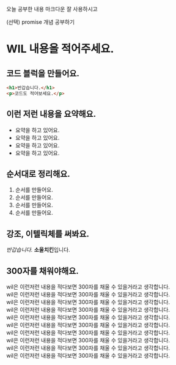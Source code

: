 오늘 공부한 내용
마크다운 잘 사용하시고

(선택) promise 개념 공부하기

# WIL 내용을 적어주세요.

## 코드 블럭을 만들어요.
```html
<h1>반갑습니다.</h1>
<p>코드도 적어보세요.</p>
```

## 이런 저런 내용을 요약해요.
- 요약을 하고 있어요.
- 요약을 하고 있어요.
- 요약을 하고 있어요.
- 요약을 하고 있어요.

## 순서대로 정리해요.
1. 순서를 만들어요.
2. 순서를 만들어요.
3. 순서를 만들어요.
4. 순서를 만들어요.

## 강조, 이텔릭체를 써봐요.
*반갑습니다.* **소울치킨**입니다.

## 300자를 채워야해요.
wil은 이런저런 내용을 적다보면 300자를 채울 수 있을거라고 생각합니다.  
wil은 이런저런 내용을 적다보면 300자를 채울 수 있을거라고 생각합니다.  
wil은 이런저런 내용을 적다보면 300자를 채울 수 있을거라고 생각합니다.  
wil은 이런저런 내용을 적다보면 300자를 채울 수 있을거라고 생각합니다.  
wil은 이런저런 내용을 적다보면 300자를 채울 수 있을거라고 생각합니다.  
wil은 이런저런 내용을 적다보면 300자를 채울 수 있을거라고 생각합니다.  
wil은 이런저런 내용을 적다보면 300자를 채울 수 있을거라고 생각합니다.  
wil은 이런저런 내용을 적다보면 300자를 채울 수 있을거라고 생각합니다.  
wil은 이런저런 내용을 적다보면 300자를 채울 수 있을거라고 생각합니다.  
wil은 이런저런 내용을 적다보면 300자를 채울 수 있을거라고 생각합니다.  